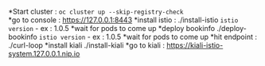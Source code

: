 *Start cluster : `oc cluster up --skip-registry-check`  
*go to console : https://127.0.0.1:8443
*install istio : ./install-istio `istio version` - ex : 1.0.5
*wait for pods to come up 
*deploy bookinfo ./deploy-bookinfo `istio version` - ex : 1.0.5
*wait for pods to come up 
*hit endpoint : ./curl-loop
*install kiali ./install-kiali
*go to kiali : https://kiali-istio-system.127.0.0.1.nip.io